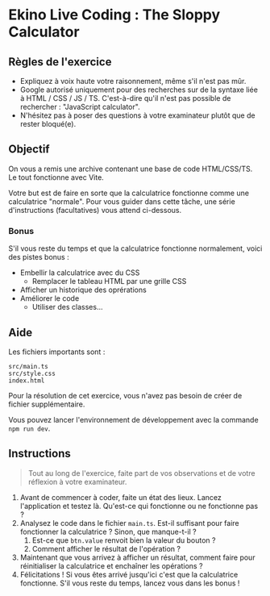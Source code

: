 # Ekino Live Coding : The Sloppy Calculator

## Règles de l'exercice

- Expliquez à voix haute votre raisonnement, même s'il n'est pas mûr.
- Google autorisé uniquement pour des recherches sur de la syntaxe liée à HTML / CSS / JS / TS. C'est-à-dire qu'il n'est pas possible de rechercher : "JavaScript calculator".
- N'hésitez pas à poser des questions à votre examinateur plutôt que de rester bloqué(e).

## Objectif

On vous a remis une archive contenant une base de code HTML/CSS/TS. Le tout fonctionne avec Vite.

Votre but est de faire en sorte que la calculatrice fonctionne comme une calculatrice "normale". Pour vous guider dans cette tâche, une série d'instructions (facultatives) vous attend ci-dessous.

### Bonus

S'il vous reste du temps et que la calculatrice fonctionne normalement, voici des pistes bonus :

- Embellir la calculatrice avec du CSS
  - Remplacer le tableau HTML par une grille CSS
- Afficher un historique des oprérations
- Améliorer le code
  - Utiliser des classes...

## Aide

Les fichiers importants sont :

``` shell
src/main.ts
src/style.css
index.html
```

Pour la résolution de cet exercice, vous n'avez pas besoin de créer de fichier supplémentaire.

Vous pouvez lancer l'environnement de développement avec la commande `npm run dev`.

## Instructions

> Tout au long de l'exercice, faite part de vos observations et de votre réflexion à votre examinateur.

1. Avant de commencer à coder, faite un état des lieux. Lancez l'application et testez là. Qu'est-ce qui fonctionne ou ne fonctionne pas ?
2. Analysez le code dans le fichier `main.ts`. Est-il suffisant pour faire fonctionner la calculatrice ? Sinon, que manque-t-il ?
   1. Est-ce que `btn.value` renvoit bien la valeur du bouton ?
   2. Comment afficher le résultat de l'opération ?
3. Maintenant que vous arrivez à afficher un résultat, comment faire pour réinitialiser la calculatrice et enchaîner les opérations ?
4. Félicitations ! Si vous êtes arrivé jusqu'ici c'est que la calculatrice fonctionne. S'il vous reste du temps, lancez vous dans les bonus !
